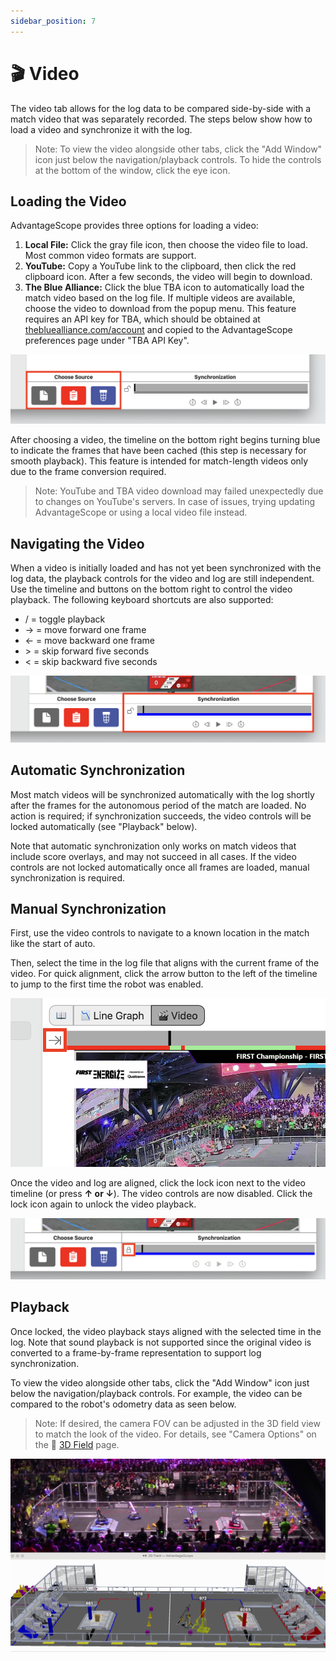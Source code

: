 ```yaml
---
sidebar_position: 7
---
```


# 🎬 Video

The video tab allows for the log data to be compared side-by-side with a match video that was separately recorded. The steps below show how to load a video and synchronize it with the log.

> Note: To view the video alongside other tabs, click the "Add Window" icon just below the navigation/playback controls. To hide the controls at the bottom of the window, click the eye icon.

## Loading the Video

AdvantageScope provides three options for loading a video:

1. **Local File:** Click the gray file icon, then choose the video file to load. Most common video formats are support.
2. **YouTube:** Copy a YouTube link to the clipboard, then click the red clipboard icon. After a few seconds, the video will begin to download.
3. **The Blue Alliance:** Click the blue TBA icon to automatically load the match video based on the log file. If multiple videos are available, choose the video to download from the popup menu. This feature requires an API key for TBA, which should be obtained at [thebluealliance.com/account](https://www.thebluealliance.com/account) and copied to the AdvantageScope preferences page under "TBA API Key".

![Source chooser](./img/video-1.png)

After choosing a video, the timeline on the bottom right begins turning blue to indicate the frames that have been cached (this step is necessary for smooth playback). This feature is intended for match-length videos only due to the frame conversion required.

> Note: YouTube and TBA video download may failed unexpectedly due to changes on YouTube's servers. In case of issues, trying updating AdvantageScope or using a local video file instead.

## Navigating the Video

When a video is initially loaded and has not yet been synchronized with the log data, the playback controls for the video and log are still independent. Use the timeline and buttons on the bottom right to control the video playback. The following keyboard shortcuts are also supported:

- / = toggle playback
- → = move forward one frame
- ← = move backward one frame
- \> = skip forward five seconds
- < = skip backward five seconds

![Video controls](./img/video-2.png)

## Automatic Synchronization

Most match videos will be synchronized automatically with the log shortly after the frames for the autonomous period of the match are loaded. No action is required; if synchronization succeeds, the video controls will be locked automatically (see "Playback" below).

Note that automatic synchronization only works on match videos that include score overlays, and may not succeed in all cases. If the video controls are not locked automatically once all frames are loaded, manual synchronization is required.

## Manual Synchronization

First, use the video controls to navigate to a known location in the match like the start of auto.

Then, select the time in the log file that aligns with the current frame of the video. For quick alignment, click the arrow button to the left of the timeline to jump to the first time the robot was enabled.

![Jump to enabled button](./img/video-3.png)

Once the video and log are aligned, click the lock icon next to the video timeline (or press **↑ or ↓**). The video controls are now disabled. Click the lock icon again to unlock the video playback.

![Lock button](./img/video-4.png)

## Playback

Once locked, the video playback stays aligned with the selected time in the log. Note that sound playback is not supported since the original video is converted to a frame-by-frame representation to support log synchronization.

To view the video alongside other tabs, click the "Add Window" icon just below the navigation/playback controls. For example, the video can be compared to the robot's odometry data as seen below.

> Note: If desired, the camera FOV can be adjusted in the 3D field view to match the look of the video. For details, see "Camera Options" on the 👀 [3D Field](../tab-reference/3d-field.md) page.

![Video snapshot with odometry](./img/video-5.png)

